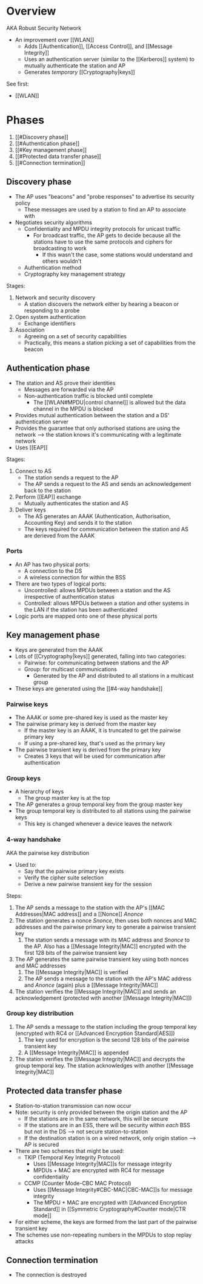 # Overview
AKA Robust Security Network

- An improvement over [[WLAN]]
	- Adds [[Authentication]], [[Access Control]], and [[Message Integrity]]
	- Uses an authentication server (similar to the [[Kerberos]] system) to mutually authenticate the station and AP
	- Generates *temporary* [[Cryptography|keys]]

See first:
- [[WLAN]]

# Phases
1. [[#Discovery phase]]
2. [[#Authentication phase]]
3. [[#Key management phase]]
4. [[#Protected data transfer phase]]
5. [[#Connection termination]]

## Discovery phase
- The AP uses "beacons" and "probe responses" to advertise its security policy
	- These messages are used by a station to find an AP to associate with
- Negotiates security algorithms
	- Confidentiality and MPDU integrity protocols for unicast traffic
		- For broadcast traffic, the AP gets to decide because all the stations have to use the same protocols and ciphers for broadcasting to work
			- If this wasn't the case, some stations would understand and others wouldn't
	- Authentication method
	- Cryptography key management strategy

Stages:
1. Network and security discovery
	- A station discovers the network either by hearing a beacon or responding to a probe
2. Open system authentication
	- Exchange identifiers
3. Association
	- Agreeing on a set of security capabilities
	- Practically, this means a station picking a set of capabilities from the beacon

## Authentication phase
- The station and AS prove their identities
	- Messages are forwarded via the AP
	- Non-authentication traffic is blocked until complete
		- The [[WLAN#MPDU|control channel]] is allowed but the data channel in the MPDU is blocked
- Provides mutual authentication between the station and a DS' authentication server
- Provides the guarantee that only authorised stations are using the network --> the station knows it's communicating with a legitimate network
- Uses [[EAP]]

Stages:
1. Connect to AS
	- The station sends a request to the AP
	- The AP sends a request to the AS and sends an acknowledgement back to the station
2. Perform [[EAP]] exchange
	- Mutually authenticates the station and AS
3. Deliver keys
	- The AS generates an AAAK (Authentication, Authorisation, Accounting Key) and sends it to the station
	- The keys required for communication between the station and AS are derieved from the AAAK
### Ports
- An AP has two physical ports:
	- A connection to the DS
	- A wireless connection for within the BSS
- There are two types of logical ports:
	- Uncontrolled: allows MPDUs between a station and the AS irrespective of authentication status
	- Controlled: allows MPDUs between a station and other systems in the LAN if the station has been authenticated
- Logic ports are mapped onto one of these physical ports

## Key management phase
- Keys are generated from the AAAK
- Lots of [[Cryptography|keys]] generated, falling into two categories:
	- Pairwise: for communicating between stations and the AP
	- Group: for multicast communications
		- Generated by the AP and distributed to all stations in a multicast group
- These keys are generated using the [[#4-way handshake]]

### Pairwise keys
- The AAAK or some pre-shared key is used as the master key
- The pairwise primary key is derived from the master key
	- If the master key is an AAAK, it is truncated to get the pairwise primary key
	- If using a pre-shared key, that's used as the primary key
- The pairwise transient key is derived from the primary key
	- Creates 3 keys that will be used for communication after authentication

### Group keys
- A hierarchy of keys
	- The group master key is at the top
- The AP generates a group temporal key from the group master key
- The group temporal key is distributed to all stations using the pairwise keys
	- This key is changed whenever a device leaves the network

### 4-way handshake
AKA the pairwise key distribution

- Used to:
	- Say that the pairwise primary key exists
	- Verify the cipher suite selection
	- Derive a new pairwise transient key for the session

Steps:
1. The AP sends a message to the station with the AP's [[MAC Addresses|MAC address]] and a [[Nonce]] $Anonce$
2. The station generates a nonce $Snonce$, then uses both nonces and MAC addresses and the pairwise primary key to generate a pairwise transient key
	1. The station sends a message with its MAC address and $Snonce$ to the AP. Also has a [[Message Integrity|MAC]] encrypted with the first 128 bits of the pairwise transient key
3. The AP generates the same pairwise transient key using both nonces and MAC addresses
	1. The [[Message Integrity|MAC]] is verified
	2. The AP sends a message to the station with the AP's MAC address and $Anonce$ (again) plus a [[Message Integrity|MAC]]
4. The station verifies the [[Message Integrity|MAC]] and sends an acknowledgement (protected with another [[Message Integrity|MAC]])

### Group key distribution
 1. The AP sends a message to the station including the group temporal key (encrypted with RC4 or [[Advanced Encryption Standard|AES]])
	 1. The key used for encryption is the second 128 bits of the pairwise transient key
	 2. A [[Message Integrity|MAC]] is appended
 2. The station verifies the [[Message Integrity|MAC]] and decrypts the group temporal key. The station acknowledges with another [[Message Integrity|MAC]]

## Protected data transfer phase
- Station-to-station transmission can now occur
- Note: security is only provided between the origin station and the AP
	- If the stations are in the same network, this will be secure
	- If the stations are in an ESS, there will be security within *each* BSS but not in the DS --> not secure station-to-station
	- If the destination station is on a wired network, only origin station --> AP is secured
- There are two schemes that might be used:
	- TKIP (Temporal Key Integrity Protocol)
		- Uses [[Message Integrity|MAC]]s for message integrity
		- MPDUs + MAC are encrypted with RC4 for message confidentiality
	- CCMP (Counter Mode-CBC MAC Protocol)
		- Uses [[Message Integrity#CBC-MAC|CBC-MAC]]s for message integrity
		- The MPDU + MAC are encrypted with [[Advanced Encryption Standard]] in [[Symmetric Cryptography#Counter mode|CTR mode]]
- For either scheme, the keys are formed from the last part of the pairwise transient key
- The schemes use non-repeating numbers in the MPDUs to stop replay attacks

## Connection termination
- The connection is destroyed